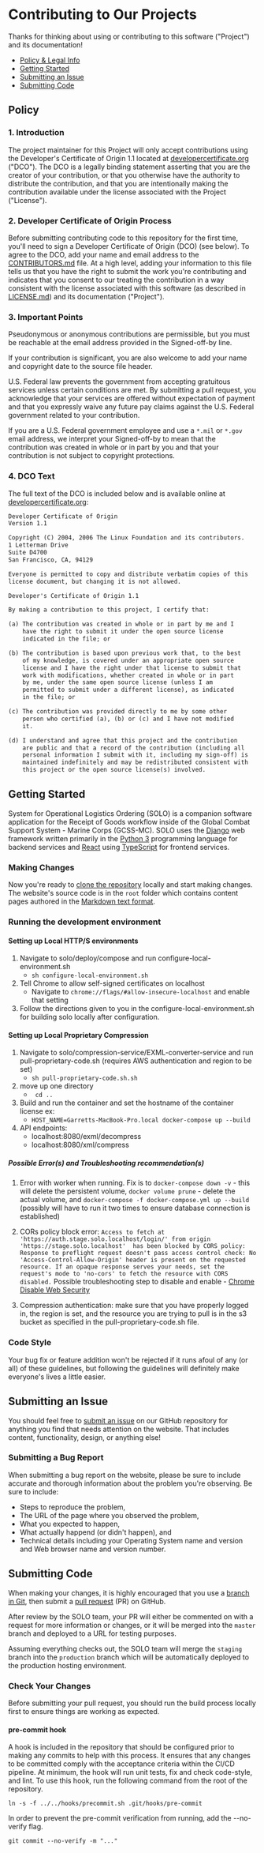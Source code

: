 # Contributing to Our Projects

Thanks for thinking about using or contributing to this software ("Project") and its documentation!

* [Policy & Legal Info](#policy)
* [Getting Started](#getting-started)
* [Submitting an Issue](#submitting-an-issue)
* [Submitting Code](#submitting-code)

## Policy

### 1. Introduction

The project maintainer for this Project will only accept contributions using the Developer's Certificate of Origin 1.1 
located at [developercertificate.org](https://developercertificate.org) ("DCO"). The DCO is a legally binding statement 
asserting that you are the creator of your contribution, or that you otherwise have the authority to distribute the 
contribution, and that you are intentionally making the contribution available under the license associated with the 
Project ("License").

### 2. Developer Certificate of Origin Process

Before submitting contributing code to this repository for the first time, you'll need to sign a Developer Certificate
 of Origin (DCO) (see below). To agree to the DCO, add your name and email address to the
  [CONTRIBUTORS.md](https://github.com/Code-dot-mil/code.mil/blob/master/CONTRIBUTORS.md) file. At a high level,
   adding your information to this file tells us that you have the right to submit the work you're contributing and 
   indicates that you consent to our treating the contribution in a way consistent with the license associated with 
   this software (as described in [LICENSE.md](https://github.com/Code-dot-mil/code.mil/blob/master/LICENSE.md)) 
   and its documentation ("Project").

### 3. Important Points

Pseudonymous or anonymous contributions are permissible, but you must be reachable at the email address provided in 
the Signed-off-by line.

If your contribution is significant, you are also welcome to add your name and copyright date to the source file header.

U.S. Federal law prevents the government from accepting gratuitous services unless certain conditions are met. By 
submitting a pull request, you acknowledge that your services are offered without expectation of payment and that 
you expressly waive any future pay claims against the U.S. Federal government related to your contribution.

If you are a U.S. Federal government employee and use a `*.mil` or `*.gov` email address, we interpret your 
Signed-off-by to mean that the contribution was created in whole or in part by you and that your contribution is not 
subject to copyright protections.

### 4. DCO Text

The full text of the DCO is included below and is available online at
 [developercertificate.org](https://developercertificate.org):

```txt
Developer Certificate of Origin
Version 1.1

Copyright (C) 2004, 2006 The Linux Foundation and its contributors.
1 Letterman Drive
Suite D4700
San Francisco, CA, 94129

Everyone is permitted to copy and distribute verbatim copies of this
license document, but changing it is not allowed.

Developer's Certificate of Origin 1.1

By making a contribution to this project, I certify that:

(a) The contribution was created in whole or in part by me and I
    have the right to submit it under the open source license
    indicated in the file; or

(b) The contribution is based upon previous work that, to the best
    of my knowledge, is covered under an appropriate open source
    license and I have the right under that license to submit that
    work with modifications, whether created in whole or in part
    by me, under the same open source license (unless I am
    permitted to submit under a different license), as indicated
    in the file; or

(c) The contribution was provided directly to me by some other
    person who certified (a), (b) or (c) and I have not modified
    it.

(d) I understand and agree that this project and the contribution
    are public and that a record of the contribution (including all
    personal information I submit with it, including my sign-off) is
    maintained indefinitely and may be redistributed consistent with
    this project or the open source license(s) involved.
```

## Getting Started

System for Operational Logistics Ordering (SOLO) is a companion software application for the Receipt of Goods workflow
inside of the Global Combat Support System - Marine Corps (GCSS-MC). SOLO uses the 
[Django](https://www.djangoproject.com/) web framework written primarily in the 
[Python 3](https://www.python.org/download/releases/3.0/) programming language for backend services 
and [React](https://reactjs.org/) using [TypeScript](https://www.typescriptlang.org/) for frontend services.

### Making Changes

Now you're ready to [clone the repository](https://github.com/deptofdefense/solo) locally and start making changes. 
The website's source code is in the `root` folder which contains content pages authored in the
 [Markdown text format](https://www.markdownguide.org/).

### Running the development environment

#### Setting up Local HTTP/S environments
  1. Navigate to solo/deploy/compose and run configure-local-environment.sh
      - `sh configure-local-environment.sh`
  2. Tell Chrome to allow self-signed certificates on localhost
      - Navigate to `chrome://flags/#allow-insecure-localhost` and enable that setting
  3. Follow the directions given to you in the configure-local-environment.sh for building solo locally
  after configuration.
  
#### Setting up Local Proprietary Compression 
  1. Navigate to solo/compression-service/EXML-converter-service and run pull-proprietary-code.sh (requires AWS authentication and region to be set)
      - `sh pull-proprietary-code.sh.sh`
  2. move up one directory
      - ` cd ..`
  3. Build and run the container and set the hostname of the container license ex:
      - `HOST_NAME=Garretts-MacBook-Pro.local docker-compose up --build`
  4. API endpoints:
      - localhost:8080/exml/decompress
      - localhost:8080/xml/compress 

##### Possible Error(s) and Troubleshooting recommendation(s)
1. Error with worker when running. Fix is to `docker-compose down -v` - this will delete the persistent volume, 
`docker volume prune` - delete the actual volume, and `docker-compose -f docker-compose.yml up --build` 
(possibly will have to run it two times to ensure database connection is established)

1. CORs policy block error:
`Access to fetch at 'https://auth.stage.solo.localhost/login/' from origin 'https://stage.solo.localhost' 
has been blocked by CORS policy: Response to preflight request doesn't pass access control check: No 
'Access-Control-Allow-Origin' header is present on the requested resource. If an opaque response serves your
 needs, set the request's mode to 'no-cors' to fetch the resource with CORS disabled.` Possible troubleshooting 
 step to disable and enable - [Chrome Disable Web Security](https://www.codeworkshop.com.au/chrome-disable-web-security/)

 2. Compression authentication: make sure that you have properly logged in, the region is set, and the resource you are trying to pull is in the s3 bucket as specified in the pull-proprietary-code.sh file.

### Code Style

Your bug fix or feature addition won't be rejected if it runs afoul of any (or all) of these guidelines,
 but following the guidelines will definitely make everyone's lives a little easier.

## Submitting an Issue

You should feel free to [submit an issue](https://github.com/deptofdefense/solo/issues) on our GitHub repository 
for anything you find that needs attention on the website. That includes content, functionality, design, or
 anything else!

### Submitting a Bug Report

When submitting a bug report on the website, please be sure to include accurate and thorough information about the 
problem you're observing. Be sure to include:

* Steps to reproduce the problem,
* The URL of the page where you observed the problem,
* What you expected to happen,
* What actually happend (or didn't happen), and
* Technical details including your Operating System name and version and Web browser name and version number.

## Submitting Code

When making your changes, it is highly encouraged that you use a
 [branch in Git](https://git-scm.com/book/en/v2/Git-Branching-Basic-Branching-and-Merging), then submit a 
 [pull request](https://github.com/deptofdefense/solo/pulls) (PR) on GitHub.

After review by the SOLO team, your PR will either be commented on with a request for more information or changes, or 
it will be merged into the `master` branch and deployed to a URL for testing purposes.

Assuming everything checks out, the SOLO team will merge the `staging` branch into the `production` branch which will
 be automatically deployed to the production hosting environment.

### Check Your Changes

Before submitting your pull request, you should run the build process locally first to ensure things are working 
as expected.

#### pre-commit hook

A hook is included in the repository that should be configured prior to making any commits to help with this process. 
It ensures that any changes to be committed comply with the acceptance criteria within the CI/CD pipeline. At minimum,
 the hook will run unit tests, fix and check code-style, and lint. To use this hook, run the following command from 
 the root of the repository.

`ln -s -f ../../hooks/precommit.sh .git/hooks/pre-commit`

In order to prevent the pre-commit verification from running, add the --no-verify flag.

`git commit --no-verify -m "..."`

